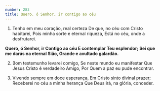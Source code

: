 ```yaml
---
number: 283
title: Quero, ó Senhor, ir contigo ao céu
---
```


1. Tenho em meu coração, real certeza
  De que, no céu com Cristo habitarei,
  Pois minha sorte e eternal riqueza,
  Está no céu, onde a desfrutarei.

  __Quero, ó Senhor, ir Contigo ao céu
  E contemplar Teu esplendor;
  Sei que me darás na eternal Sião,
  Grande e avultado galardão.__

2. Bom testemunho levarei comigo,
  Se neste mundo eu manifestar
  Que Jesus Cristo é verdadeiro Amigo,
  Por Quem a paz eu pude encontrar.

3. Vivendo sempre em doce esperança,
  Em Cristo sinto divinal prazer;
  Receberei no céu a minha herança
  Que Deus irá, na glória, conceder.
